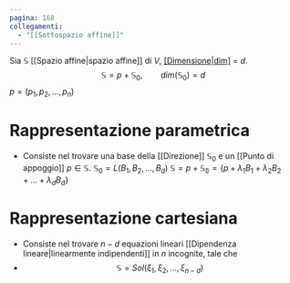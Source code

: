 ```yaml
---
pagina: 168
collegamenti:
  - "[[Sottospazio affine]]"
---
```

Sia $\mathbb{S}$ [[Spazio affine|spazio affine]] di $V$, [[Dimensione|dim]]($\mathbb{S}$) = $d$.
$$\mathbb{S} = p + \mathbb{S}_{0},\qquad dim(\mathbb{S}_0) =d$$
$p = (p_1,p_2,\ldots,p_n)$

# Rappresentazione parametrica
- Consiste nel trovare una base della [[Direzione]] $\mathbb{S}_0$ e un [[Punto di appoggio]] $p\in\mathbb{S}$.
$\mathbb{S}_{0}= L(B_1,B_2,\ldots,B_d)$
$\mathbb{S} = p + \mathbb{S_{0}}= \{p+\lambda_1B_1+\lambda_2B_2+\ldots+\lambda_dB_d\}$

# Rappresentazione cartesiana
- Consiste nel trovare $n-d$ equazioni lineari [[Dipendenza lineare|linearmente indipendenti]] in $n$ incognite, tale che
- $$\mathbb{S} = Sol(\xi_1,\xi_2,\ldots,\xi_{n-d})$$
